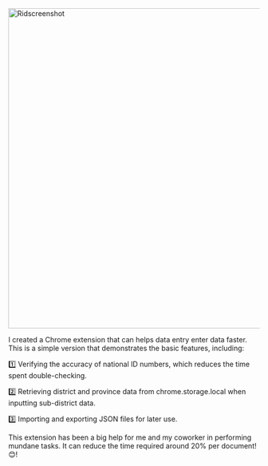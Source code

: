 <img width="642" alt="Ridscreenshot" src="https://user-images.githubusercontent.com/113647599/234906744-b41a5a35-674b-4d01-b73d-71e1fbf877b8.png">


I created a Chrome extension that can helps data entry enter data faster. This is a simple version that demonstrates the basic features, including:

1️⃣ Verifying the accuracy of national ID numbers, which reduces the time spent double-checking.

2️⃣ Retrieving district and province data from chrome.storage.local when inputting sub-district data.

3️⃣ Importing and exporting JSON files for later use.

This extension has been a big help for me and my coworker in performing mundane tasks. It can reduce the time required around 20% per document! 😊!


